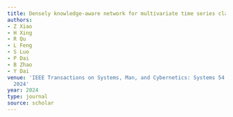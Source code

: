 ```yaml
---
title: Densely knowledge-aware network for multivariate time series classification
authors:
- Z Xiao
- H Xing
- R Qu
- L Feng
- S Luo
- P Dai
- B Zhao
- Y Dai
venue: 'IEEE Transactions on Systems, Man, and Cybernetics: Systems 54 (4), 2192-2204,
  2024'
year: 2024
type: journal
source: scholar
---
```

